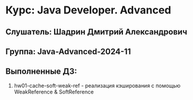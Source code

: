 # Курс: Java Developer. Advanced
## Слушатель: Шадрин Дмитрий Александрович
## Группа: Java-Advanced-2024-11
## Выполненные ДЗ:
1. hw01-cache-soft-weak-ref - реализация кэширования с помощью WeakReference & SoftReference